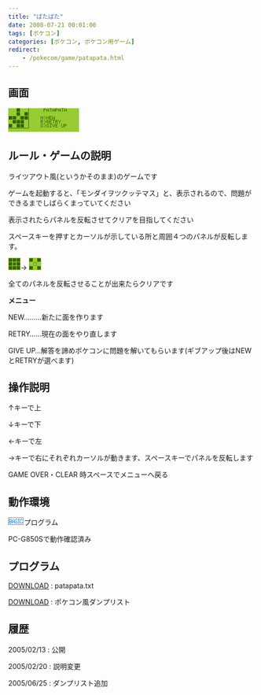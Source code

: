 ```yaml
---
title: "ぱたぱた"
date: 2008-07-21 00:01:00
tags: [ポケコン]
categories: [ポケコン, ポケコン用ゲーム]
redirect:
    - /pokecom/game/patapata.html
---
```


## 画面


![動作画面][1] 

 [1]: /images/2008_0721_patapata.gif

## ルール・ゲームの説明

ライツアウト風(というかそのまま)のゲームです
	  
ゲームを起動すると、「モンダイヲツクッテマス」と、表示されるので、問題ができるまでしばらくまっていてください
	  
表示されたらパネルを反転させてクリアを目指してください
  


スペースキーを押すとカーソルが示している所と周囲４つのパネルが反転します。
	  
![・][2]→ ![＋][3]
	  
全てのパネルを反転させることが出来たらクリアです
  


 [2]: /images/2008_0721_pata_a.gif
 [3]: /images/2008_0721_pata_b.gif

**メニュー**
	  
NEW………新たに面を作ります
	  
RETRY……現在の面をやり直します
	  
GIVE UP…解答を諦め<!-- DEL:05/02/20 コンピュータ -->ポケコンに問題を解いてもらいます(ギブアップ後はNEWとRETRYが選べます)


  


## 操作説明

↑キーで上
	  
↓キーで下
	  
←キーで左
	  
→キーで右にそれぞれカーソルが動きます、スペースキーでパネルを反転します 

GAME OVER・CLEAR 時スペースでメニューへ戻る
  


## 動作環境

![BASIC][4]プログラム
	  
PC-G850Sで動作確認済み 

 [4]: /images/pokecom-basic.gif

## プログラム

[DOWNLOAD][5] : patapata.txt
  


 [5]: /files/patapata.txt "patapata.txt"

[DOWNLOAD][6] : ポケコン風ダンプリスト
  


 [6]: /files/maze_.txt "patapata_.txt"

## 履歴

2005/02/13
: 公開

2005/02/20
: 説明変更

2005/06/25
: ダンプリスト追加
